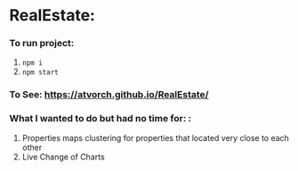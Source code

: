 # RealEstate:

### To run project: 
 1. `npm i`
 2. `npm start`
 
### To See: https://atvorch.github.io/RealEstate/

### What I wanted to do but had no time for: :

1. Properties maps clustering for properties that located very close to each other
2. Live Change of Charts
